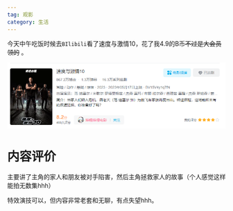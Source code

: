 ```yaml
---
tag: 观影
category: 生活
---
```




今天中午吃饭时候去`BIlibili`看了速度与激情10，花了我4.9的B币~~不过是大会员领的~~ 。

![](https://raw.githubusercontent.com/lvszl/figure/master/20230827152845.png)





# 内容评价

主要讲了主角的家人和朋友被对手陷害，然后主角拯救家人的故事（个人感觉这样能拍无数集hhh）

特效演技可以，但内容非常老套和无聊，有点失望hhh。

